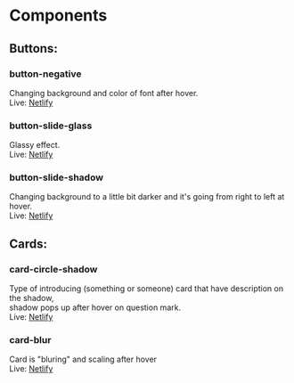 # Components

## Buttons:

### button-negative

Changing background and color of font after hover. <br/>
Live: [Netlify](https://button-negative.netlify.app/)

### button-slide-glass

Glassy effect. <br/>
Live: [Netlify](https://button-slide-glass.netlify.app/)

### button-slide-shadow

Changing background to a little bit darker and it's going from right to left at hover. <br/>
Live: [Netlify](https://button-slide-shadow.netlify.app/)

## Cards:

### card-circle-shadow

Type of introducing (something or someone) card that have description on the shadow, <br/>
shadow pops up after hover on question mark. <br/>
Live: [Netlify](https://card-circle-shadow.netlify.app/)

### card-blur

Card is "bluring" and scaling after hover <br/>
Live: [Netlify](https://card-blur.netlify.app/)
